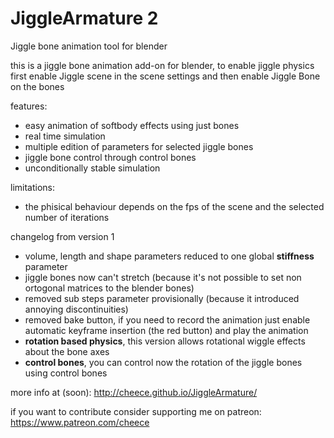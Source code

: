 # JiggleArmature 2
 Jiggle bone animation tool for blender
 
this is a jiggle bone animation add-on for blender,
to enable jiggle physics first enable Jiggle scene in the 
scene settings and then enable Jiggle Bone on the bones

features:
 
 - easy animation of softbody effects using just bones
 - real time simulation 
 - multiple edition of parameters for selected jiggle bones
 - jiggle bone control through control bones
 - unconditionally stable simulation
 
limitations:
 
 - the phisical behaviour depends on the fps of the scene and the selected number of iterations
 
changelog from version 1
 
 - volume, length and shape parameters reduced to one global **stiffness** parameter
 - jiggle bones now can't stretch (because it's not possible to set non ortogonal matrices to the blender bones)
 - removed sub steps parameter provisionally (because it introduced annoying discontinuities) 
 - removed bake button, if you need to record the animation just enable automatic keyframe insertion (the red button) and play the animation
 - **rotation based physics**, this version allows rotational wiggle effects about the bone axes  
 - **control bones**, you can control now the rotation of the jiggle bones using control bones 

more info at (soon): 
 http://cheece.github.io/JiggleArmature/
 
if you want to contribute consider supporting me on patreon:
https://www.patreon.com/cheece
